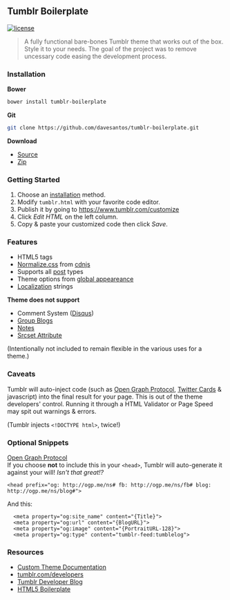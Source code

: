 
Tumblr Boilerplate
------
[![license](https://img.shields.io/github/license/mashape/apistatus.svg)](https://github.com/davesantos/tumblr-boilerplate/blob/master/LICENSE.md)

> A fully functional bare-bones Tumblr theme that works out of the box. Style it to your needs. The goal of the project was to remove uncessary code easing the development process.

### Installation

**Bower**

```sh
bower install tumblr-boilerplate
```

**Git**

```sh
git clone https://github.com/davesantos/tumblr-boilerplate.git
```

**Download**

- [Source](https://raw.githubusercontent.com/davesantos/tumblr-boilerplate/master/tumblr.html)
- [Zip](https://github.com/davesantos/tumblr-boilerplate/archive/master.zip)

### Getting Started

1. Choose an [installation](#installation) method.
2. Modify `tumblr.html` with your favorite code editor.
3. Publish it by going to https://www.tumblr.com/customize
4. Click *Edit HTML* on the left column.
5. Copy & paste your customized code then click *Save*.


### Features

* HTML5 tags
* [Normalize.css](https://necolas.github.io/normalize.css/) from [cdnjs](https://cdnjs.com/)
* Supports all [post](https://www.tumblr.com/docs/en/custom_themes#posts) types
* Theme options from [global appeareance](https://www.tumblr.com/docs/en/custom_themes#global_appearance)
* [Localization](https://www.tumblr.com/docs/en/custom_themes#localization) strings

__Theme does not support__

* Comment System ([Disqus](https://disqus.com))
* [Group Blogs](https://www.tumblr.com/docs/en/custom_themes#group-blogs)
* [Notes](https://www.tumblr.com/docs/en/custom_themes#notes)
* [Srcset Attribute](https://caniuse.com/#search=srcset)

(Intentionally not included to remain flexible in the various uses for a theme.)

### Caveats

Tumblr will auto-inject code (such as [Open Graph Protocol](http://ogp.me), [Twitter Cards](https://dev.twitter.com/cards/overview) & javascript) into the final result for your page. This is out of the theme developers' control. Running it through a HTML Validator or Page Speed may spit out warnings & errors.

(Tumblr injects `<!DOCTYPE html>`, twice!)

### Optional Snippets

[Open Graph Protocol](http://ogp.me)<br>
If you choose **not** to include this in your `<head>`, Tumblr will auto-generate it against your will! _Isn't that great!?_

```
<head prefix="og: http://ogp.me/ns# fb: http://ogp.me/ns/fb# blog: http://ogp.me/ns/blog#">
```
And this:

```
  <meta property="og:site_name" content="{Title}">
  <meta property="og:url" content="{BlogURL}">
  <meta property="og:image" content="{PortraitURL-128}">
  <meta property="og:type" content="tumblr-feed:tumblelog">
```

### Resources
* [Custom Theme Documentation](https://www.tumblr.com/docs/en/custom_themes)
* [tumblr.com/developers](https://www.tumblr.com/developers)
* [Tumblr Developer Blog](http://developers.tumblr.com)
* [HTML5 Boilerplate](https://html5boilerplate.com)
